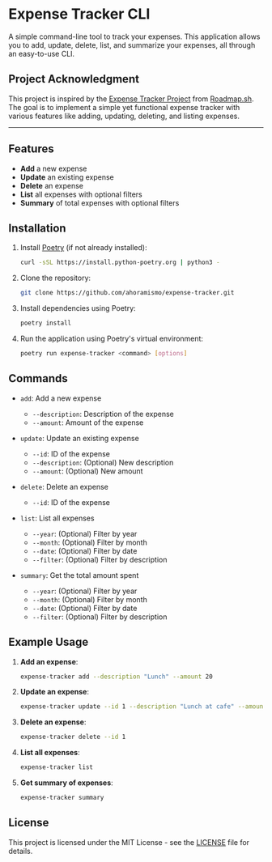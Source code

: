 # Expense Tracker CLI

A simple command-line tool to track your expenses. This application allows you to add, update, delete, list, and summarize your expenses, all through an easy-to-use CLI.

## Project Acknowledgment

This project is inspired by the [Expense Tracker Project](https://roadmap.sh/projects/expense-tracker) from [Roadmap.sh](https://roadmap.sh). The goal is to implement a simple yet functional expense tracker with various features like adding, updating, deleting, and listing expenses.

---

## Features

- **Add** a new expense
- **Update** an existing expense
- **Delete** an expense
- **List** all expenses with optional filters
- **Summary** of total expenses with optional filters

## Installation

1. Install [Poetry](https://python-poetry.org/docs/#installation) (if not already installed):
    ```bash
    curl -sSL https://install.python-poetry.org | python3 -
    ```

2. Clone the repository:
    ```bash
    git clone https://github.com/ahoramismo/expense-tracker.git
    ```

3. Install dependencies using Poetry:
    ```bash
    poetry install
    ```

4. Run the application using Poetry's virtual environment:
    ```bash
    poetry run expense-tracker <command> [options]
    ```



## Commands

- `add`: Add a new expense
  - `--description`: Description of the expense
  - `--amount`: Amount of the expense
  
- `update`: Update an existing expense
  - `--id`: ID of the expense
  - `--description`: (Optional) New description
  - `--amount`: (Optional) New amount

- `delete`: Delete an expense
  - `--id`: ID of the expense

- `list`: List all expenses
  - `--year`: (Optional) Filter by year
  - `--month`: (Optional) Filter by month
  - `--date`: (Optional) Filter by date
  - `--filter`: (Optional) Filter by description

- `summary`: Get the total amount spent
  - `--year`: (Optional) Filter by year
  - `--month`: (Optional) Filter by month
  - `--date`: (Optional) Filter by date
  - `--filter`: (Optional) Filter by description

## Example Usage

1. **Add an expense**:
    ```bash
    expense-tracker add --description "Lunch" --amount 20
    ```

2. **Update an expense**:
    ```bash
    expense-tracker update --id 1 --description "Lunch at cafe" --amount 25
    ```

3. **Delete an expense**:
    ```bash
    expense-tracker delete --id 1
    ```

4. **List all expenses**:
    ```bash
    expense-tracker list
    ```

5. **Get summary of expenses**:
    ```bash
    expense-tracker summary
    ```

## License

This project is licensed under the MIT License - see the [LICENSE](LICENSE) file for details.

